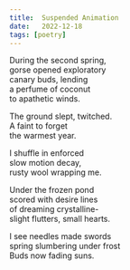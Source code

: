 ```yaml
---
title:  Suspended Animation
date:   2022-12-18
tags: [poetry]
---
```

During the second spring,   
gorse opened exploratory  
canary buds, lending  
a perfume of coconut  
to apathetic winds.

The ground slept, twitched.  
A faint to forget   
the warmest year.  

I shuffle in enforced  
slow motion decay,   
rusty wool wrapping me. 

Under the frozen pond  
scored with desire lines  
of dreaming crystalline-  
slight flutters, small hearts.

I see needles made swords  
spring slumbering under frost  
Buds now fading suns. 
